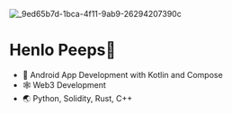 ![_9ed65b7d-1bca-4f11-9ab9-26294207390c](https://github.com/prabhsuratsingh/prabhsuratsingh/assets/144260379/8eed9b2d-437b-41b8-98fd-2493287dbfef)
# Henlo Peeps👋

- 🚀 Android App Development with Kotlin and Compose
- 🕸️ Web3 Development
- 🌏 Python, Solidity, Rust, C++



<!--
**prabhsuratsingh/prabhsuratsingh** is a ✨ _special_ ✨ repository because its `README.md` (this file) appears on your GitHub profile.

Here are some ideas to get you started:

- 🔭 I’m currently working on ...
- 🌱 I’m currently learning ...
- 👯 I’m looking to collaborate on ...
- 🤔 I’m looking for help with ...
- 💬 Ask me about ...
- 📫 How to reach me: ...
- 😄 Pronouns: ...
- ⚡ Fun fact: ...
-->
